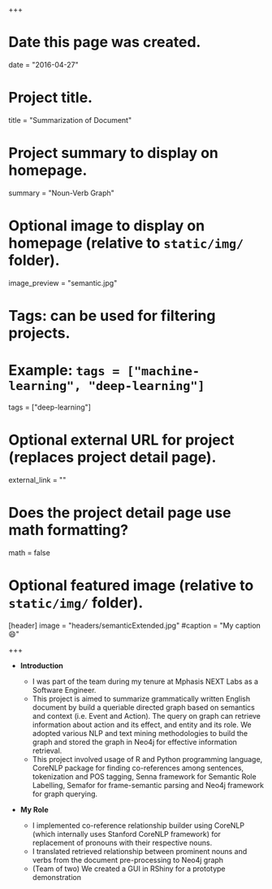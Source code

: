 +++
# Date this page was created.
date = "2016-04-27"

# Project title.
title = "Summarization of Document"

# Project summary to display on homepage.
summary = "Noun-Verb Graph"

# Optional image to display on homepage (relative to `static/img/` folder).
image_preview = "semantic.jpg"

# Tags: can be used for filtering projects.
# Example: `tags = ["machine-learning", "deep-learning"]`
tags = ["deep-learning"]

# Optional external URL for project (replaces project detail page).
external_link = ""

# Does the project detail page use math formatting?
math = false

# Optional featured image (relative to `static/img/` folder).
[header]
image = "headers/semanticExtended.jpg"
#caption = "My caption :smile:"

+++

* **Introduction**
	* I was part of the team during my tenure at Mphasis NEXT Labs as a Software Engineer.
	* This project is aimed to summarize grammatically written English document by build a queriable directed graph based on semantics and context (i.e. Event and Action). The query on graph can retrieve information about action and its effect, and entity and its role. We adopted various NLP and text mining methodologies to build the graph and stored the graph in Neo4j for effective information retrieval.
	* This project involved usage of R and Python programming language, CoreNLP package for finding co-references among sentences, tokenization and POS tagging, Senna framework for Semantic Role Labelling, Semafor for frame-semantic parsing and Neo4j framework for graph querying.

* **My Role**
	* I implemented co-reference relationship builder using CoreNLP (which internally uses Stanford CoreNLP framework) for replacement of pronouns with their respective nouns.
	* I translated retrieved relationship between prominent nouns and verbs from the document pre-processing to Neo4j graph
	* (Team of two) We created a GUI in RShiny for a prototype demonstration
